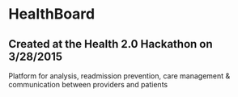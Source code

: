 HealthBoard
==========

## Created at the Health 2.0 Hackathon on 3/28/2015
Platform for analysis, readmission prevention, care management & communication between providers and patients
